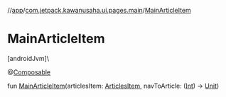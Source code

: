 //[app](../../index.md)/[com.jetpack.kawanusaha.ui.pages.main](index.md)/[MainArticleItem](-main-article-item.md)

# MainArticleItem

[androidJvm]\

@[Composable](https://developer.android.com/reference/kotlin/androidx/compose/runtime/Composable.html)

fun [MainArticleItem](-main-article-item.md)(articlesItem: [ArticlesItem](../com.jetpack.kawanusaha.data/-articles-item/index.md), navToArticle: ([Int](https://kotlinlang.org/api/latest/jvm/stdlib/kotlin/-int/index.html)) -&gt; [Unit](https://kotlinlang.org/api/latest/jvm/stdlib/kotlin/-unit/index.html))
